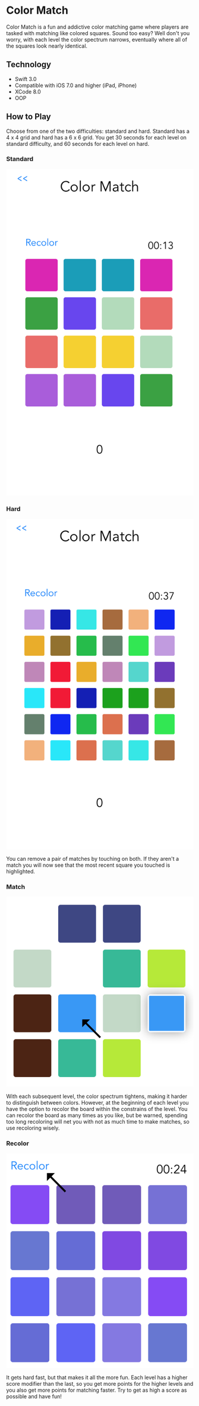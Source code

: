 # Color Match #

Color Match is a fun and addictive color matching game where players are tasked with matching like colored squares. Sound too easy? Well don't you worry, with each level the color spectrum narrows, eventually where all of the squares look nearly identical.

## Technology ##

- Swift 3.0
- Compatible with iOS 7.0 and higher (iPad, iPhone)
- XCode 8.0
- OOP

## How to Play ##

Choose from one of the two difficulties: standard and hard. Standard has a 4 x 4 grid and hard has a 6 x 6 grid. You get 30 seconds for each level on standard difficulty, and 60 seconds for each level on hard.

### Standard ###
![standard_level](docs/standard_level.png)

### Hard ###
![hard_level](docs/hard_level.png)

You can remove a pair of matches by touching on both. If they aren't a match you will now see that the most recent square you touched is highlighted.

### Match ###
![make_match](docs/make_match.png)

With each subsequent level, the color spectrum tightens, making it harder to distinguish between colors. However, at the beginning of each level you have the option to recolor the board within the constrains of the level. You can recolor the board as many times as you like, but be warned, spending too long recoloring will net you with not as much time to make matches, so use recoloring wisely.

### Recolor ###
![recolor](docs/recolor.png)

It gets hard fast, but that makes it all the more fun. Each level has a higher score modifier than the last, so you get more points for the higher levels and you also get more points for matching faster. Try to get as high a score as possible and have fun!
